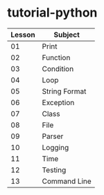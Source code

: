 # tutorial-python

Lesson | Subject
--- | ---
01 | Print
02 | Function
03 | Condition
04 | Loop
05 | String Format
06 | Exception
07 | Class
08 | File
09 | Parser
10 | Logging
11 | Time
12 | Testing
13 | Command Line
